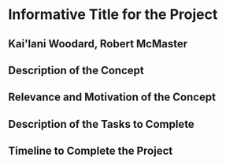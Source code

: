 # Informative Title for the Project

## Kai'lani Woodard, Robert McMaster

## Description of the Concept

## Relevance and Motivation of the Concept

## Description of the Tasks to Complete

## Timeline to Complete the Project
